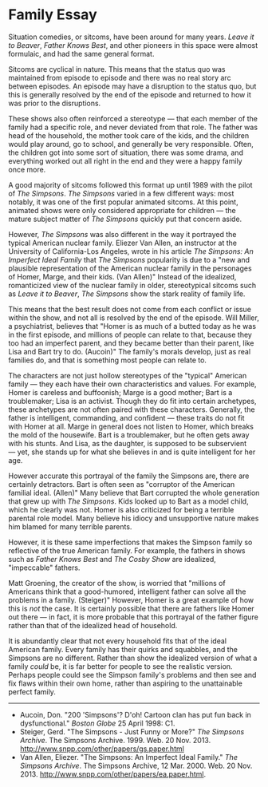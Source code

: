 # Family Essay

Situation comedies, or sitcoms, have been around for many years.  _Leave it to Beaver_, _Father Knows Best_, and other pioneers in this space were almost formulaic, and had the same general format.

Sitcoms are cyclical in nature. This means that the status quo was maintained from episode to episode and there was no real story arc between episodes. An episode may have a disruption to the status quo, but this is generally resolved by the end of the episode and returned to how it was prior to the disruptions.

These shows also often reinforced a stereotype — that each member of the family had a specific role, and never deviated from that role. The father was head of the household, the mother took care of the kids, and the children would play around, go to school, and generally be very responsible. Often, the children got into some sort of situation, there was some drama, and everything worked out all right in the end and they were a happy family once more.

A good majority of sitcoms followed this format up until 1989 with the pilot of _The Simpsons_. _The Simpsons_ varied in a few different ways: most notably, it was one of the first popular animated sitcoms. At this point, animated shows were only considered appropriate for children — the mature subject matter of _The Simpsons_ quickly put that concern aside.

However, _The Simpsons_ was also different in the way it portrayed the typical American nuclear family. Eliezer Van Allen, an instructor at the University of California-Los Angeles, wrote in his article _The Simpsons: An Imperfect Ideal Family_ that _The Simpsons_ popularity is due to a "new and plausible representation of the American nuclear family in the personages of Homer, Marge, and their kids. (Van Allen)" Instead of the idealized, romanticized view of the nuclear family in older, stereotypical sitcoms such as _Leave it to Beaver_, _The Simpsons_ show the stark reality of family life.

This means that the best result does not come from each conflict or issue within the show, and not all is resolved by the end of the episode. Will Miller, a psychiatrist, believes that "Homer is as much of a butted today as he was in the first episode, and millions of people can relate to that, because they too had an imperfect parent, and they became better than their parent, like Lisa and Bart try to do. (Aucoin)" The family's morals develop, just as real families do, and that is something most people can relate to.

The characters are not just hollow stereotypes of the "typical" American family — they each have their own characteristics and values. For example, Homer is careless and buffoonish; Marge is a good mother; Bart is a troublemaker; Lisa is an activist. Though they do fit into certain archetypes, these archetypes are not often paired with these characters. Generally, the father is intelligent, commanding, and confident — these traits do not fit with Homer at all. Marge in general does not listen to Homer, which breaks the mold of the housewife. Bart is a troublemaker, but he often gets away with his stunts. And Lisa, as the daughter, is supposed to be subservient — yet, she stands up for what she believes in and is quite intelligent for her age.

However accurate this portrayal of the family the Simpsons are, there are certainly detractors. Bart is often seen as "corruptor of the American familial ideal. (Allen)" Many believe that Bart corrupted the whole generation that grew up with _The Simpsons_. Kids looked up to Bart as a model child, which he clearly was not. Homer is also criticized for being a terrible parental role model. Many believe his idiocy and unsupportive nature makes him blamed for many terrible parents.

However, it is these same imperfections that makes the Simpson family so reflective of the true American family. For example, the fathers in shows such as _Father Knows Best_ and _The Cosby Show_ are idealized, "impeccable" fathers.

Matt Groening, the creator of the show, is worried that "millions of Americans think that a good-humored, intelligent father can solve all the problems in a family. (Steiger)" However, Homer is a great example of how this is _not_ the case. It is certainly possible that there are fathers like Homer out there — in fact, it is more probable that this portrayal of the father figure rather than that of the idealized head of household.

It is abundantly clear that not every household fits that of the ideal American family. Every family has their quirks and squabbles, and the Simpsons are no different. Rather than show the idealized version of what a family _could_ be, it is far better for people to see the realistic version. Perhaps people could see the Simpson family's problems and then see and fix flaws within their own home, rather than aspiring to the unattainable perfect family.

---

- Aucoin, Don. "200 'Simpsons'? D'oh! Cartoon clan has put fun back in dysfunctional." _Boston Globe_ 25 April 1998: C1.
- Steiger, Gerd. "The Simpsons - Just Funny or More?" _The Simpsons Archive_. The Simpsons Archive. 1999. Web. 20 Nov. 2013. <http://www.snpp.com/other/papers/gs.paper.html>
- Van Allen, Eliezer. "The Simpsons: An Imperfect Ideal Family." _The Simpsons Archive_. The Simpsons Archive, 12 Mar. 2000. Web. 20 Nov. 2013. <http://www.snpp.com/other/papers/ea.paper.html>.
